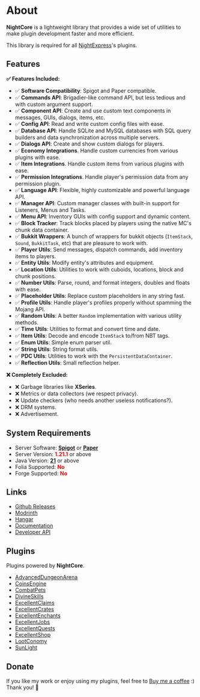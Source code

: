 # About

**NightCore** is a lightweight library that provides a wide set of utilities to make plugin development faster and more efficient.

This library is required for all [NightExpress](https://www.spigotmc.org/resources/authors/81588/)'s plugins.

## Features

**✅ Features Included:**
- ✅ **Software Compatibility**: Spigot and Paper compatible.
- ✅ **Commands API**: Brigadier-like command API, but less tedious and with custom argument support.
- ✅ **Component API**: Create and use custom text components in messages, GUIs, dialogs, items, etc.
- ✅ **Config API**: Read and write custom config files with ease.
- ✅ **Database API**: Handle SQLite and MySQL databases with SQL query builders and data synchronization across multiple servers.
- ✅ **Dialogs API**: Create and show custom dialogs for players.
- ✅ **Economy Integrations**. Handle custom currencies from various plugins with ease.
- ✅ **Item Integrations**. Handle custom items from various plugins with ease.
- ✅ **Permission Integrations**. Handle player's permission data from any permission plugin.
- ✅ **Language API**: Flexible, highly customizable and powerful language API.
- ✅ **Manager API**: Custom manager classes with built-in support for Listeners, Menus and Tasks.
- ✅ **Menu API**: Inventory GUIs with config support and dynamic content.
- ✅ **Block Tracker**: Track blocks placed by players using the native MC's chunk data container.
- ✅ **Bukkit Wrappers**: A bunch of wrappers for bukkit objects (`ItemStack`, `Sound`, `BukkitTask`, etc) that are pleasure to work with.
- ✅ **Player Utils**: Send messages, dispatch commands, add inventory items to players.
- ✅ **Entity Utils**: Modify entity's attributes and equipment.
- ✅ **Location Utils**: Utilities to work with cuboids, locations, block and chunk positions.
- ✅ **Number Utils**: Parse, round, and format integers, doubles and floats with ease.
- ✅ **Placeholder Utils**: Replace custom placeholders in any string fast.
- ✅ **Profile Utils**: Handle player's profiles properly without spamming the Mojang API.
- ✅ **Random Utils**: A better `Random` implementation with various utility methods.
- ✅ **Time Utils**: Utilities to format and convert time and date.
- ✅ **Item Utils**: Decode and encode `ItemStack` to/from NBT tags.
- ✅ **Enum Utils**: Simple enum parser util.
- ✅ **String Utils**: String format utils.
- ✅ **PDC Utils**: Utilities to work with the `PersistentDataContainer`.
- ✅ **Reflection Utils**: Small reflection helper.

**❌ Completely Excluded:**
- ❌ Garbage libraries like **XSeries**.
- ❌ Metrics or data collectors (we respect privacy).
- ❌ Update checkers (who needs another useless notifications?).
- ❌ DRM systems.
- ❌ Advertisement.

## System Requirements
- Server Software: [**Spigot**](https://www.spigotmc.org/link-forums/88/) or [**Paper**](https://papermc.io/downloads/paper)
- Server Version: <span style="color:red">**1.21.1**</span> or above
- Java Version: [**21**](https://adoptium.net/temurin/releases) or above
- Folia Supported: <span style="color:red">**No**</span>
- Forge Supported: <span style="color:red">**No**</span>

## Links
- [Github Releases](https://github.com/nulli0n/nightcore-spigot/releases)
- [Modrinth](https://modrinth.com/plugin/nightcore)
- [Hangar](https://hangar.papermc.io/NightExpress/nightcore)
- [Documentation](https://nightexpressdev.com/nightcore/)
- [Developer API](https://nightexpressdev.com/nightcore/developer-api/)

## Plugins
Plugins powered by **NightCore**.

- [AdvancedDungeonArena](https://nightexpressdev.com/dungeon-arena/)
- [CoinsEngine](https://nightexpressdev.com/coinsengine/)
- [CombatPets](https://www.spigotmc.org/resources/100360/)
- [DivineSkills](https://www.spigotmc.org/resources/93015/)
- [ExcellentClaims](https://www.spigotmc.org/resources/119848/)
- [ExcellentCrates](https://nightexpressdev.com/excellentcrates/)
- [ExcellentEnchants](https://www.spigotmc.org/resources/61693/)
- [ExcellentJobs](https://www.spigotmc.org/resources/114783/)
- [ExcellentQuests](https://www.spigotmc.org/resources/107283/)
- [ExcellentShop](https://www.spigotmc.org/resources/50696/)
- [LootConomy](https://www.spigotmc.org/resources/83994/)
- [SunLight](https://www.spigotmc.org/resources/67733/)

## Donate
If you like my work or enjoy using my plugins, feel free to [Buy me a coffee](https://ko-fi.com/nightexpress) :) Thank you! 🧡